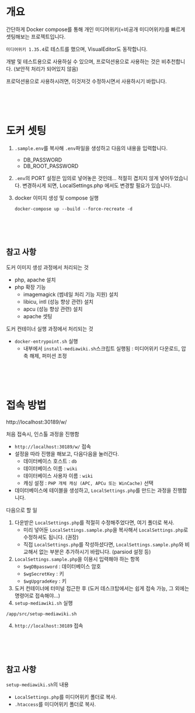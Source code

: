 # 개요
간단하게 Docker compose를 통해 개인 미디어위키(=비공개 미디어위키)를 빠르게 셋팅해보는 프로젝트입니다. 

`미디어위키 1.35.4`로 테스트를 했으며, VisualEditor도 동작합니다. 

개발 및 테스트용으로 사용하실 수 있으며, 프로덕션용으로 사용하는 것은 비추천합니다. (보안적 처리가 되어있지 않음)

프로덕션용으로 사용하시려면, 이것저것 수정하시면서 사용하시기 바랍니다.

<br><br><br>

# 도커 셋팅
1. `.sample.env`를 복사해 `.env`파일을 생성하고 다음의 내용을 입력합니다.
    - DB_PASSWORD
    - DB_ROOT_PASSWORD
2. `.env`의 PORT 설정은 임의로 넣어놓은 것인데... 적절히 겹치지 않게 넣어두었습니다. 변경하시게 되면, LocalSettings.php 에서도 변경할 필요가 있습니다. 


3. docker 이미지 생성 및 compose 실행
    ```
    docker-compose up --build --force-recreate -d
    ```

<br><br><br>

## 참고 사항
도커 이미지 생성 과정에서 처리되는 것
* php, apache 설치
* php 확장 기능
    * imagemagick (썸네일 처리 기능 지원) 설치
    * libicu, intl (성능 향상 관련) 설치
    * apcu (성능 향상 관련) 설치
    * apache 셋팅

도커 컨테이너 실행 과정에서 처리되는 것
* `docker-entrypoint.sh` 실행
    * 내부에서 `install-mediawiki.sh`스크립트 실행됨 : 미디어위키 다운로드, 압축 해제, 퍼미션 조정

<br><br><br>

# 접속 방법

http://localhost:30189/w/


처음 접속시, 인스톨 과정을 진행함
* `http://localhost:30189/w/` 접속
* 설정을 따라 진행을 해보고, 다음다음을 눌러간다.
    - 데이터베이스 호스트 : `db`
    - 데이터베이스 이름 : `wiki`
    - 데이터베이스 사용자 이름 : `wiki`
    - 캐싱 설정 : `PHP 개체 캐싱 (APC, APCu 또는 WinCache)` 선택
* 데이터베이스에 테이블을 생성하고, `LocalSettings.php`를 만드는 과정을 진행합니다.


다음으로 할 일
1. 다운받은 `LocalSettings.php`를 적절히 수정해주었다면, 여기 폴더로 복사.
    - 미리 넣어둔 `LocalSettings.sample.php`을 복사해서 `LocalSettings.php`로 수정하셔도 됩니다. (권장)
    - 직접 `LocalSettings.php`를 작성하셨다면, `LocalSettings.sample.php`와 비교해서 없는 부분은 추가하시기 바랍니다. (parsiod 설정 등)
2. `LocalSettings.sample.php`을 이용시 입력해야 하는 항목
    - `$wgDBpassword` : 데이터베이스 암호
    - `$wgSecretKey` : 키
    - `$wgUpgradeKey` : 키
2. 도커 컨테이너에 터미널 접근한 후 (도커 데스크탑에서는 쉽게 접속 가능, 그 외에는 명령어로 접속해야...)
3. `setup-mediawiki.sh` 실행

```
/app/src/setup-mediawiki.sh
```
4. `http://localhost:30189` 접속

<br><br><br>


## 참고 사항
`setup-mediawiki.sh`의 내용
* `LocalSettings.php`를 미디어위키 폴더로 복사.
* `.htaccess`를 미디어위키 폴더로 복사.

